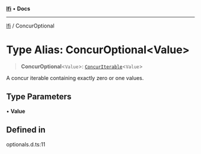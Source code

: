 [**lfi**](../readme.md) • **Docs**

***

[lfi](../globals.md) / ConcurOptional

# Type Alias: ConcurOptional\<Value\>

> **ConcurOptional**\<`Value`\>: [`ConcurIterable`](ConcurIterable.md)\<`Value`\>

A concur iterable containing exactly zero or one values.

## Type Parameters

• **Value**

## Defined in

optionals.d.ts:11

